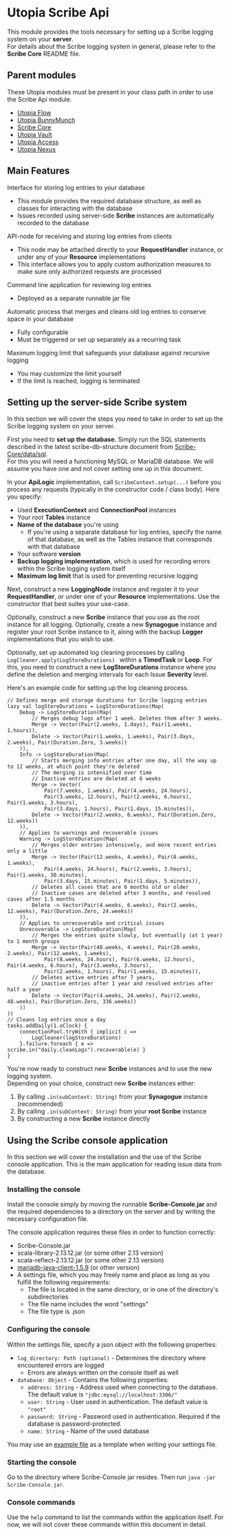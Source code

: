 # Utopia Scribe Api
This module provides the tools necessary for setting up a Scribe logging system on your **server**.  
For details about the Scribe logging system in general, please refer to the **Scribe Core** README file.

## Parent modules
These Utopia modules must be present in your class path in order to use the Scribe Api module.
- [Utopia Flow](https://github.com/Mikkomario/Utopia-Scala/tree/master/Flow)
- [Utopia BunnyMunch](https://github.com/Mikkomario/Utopia-Scala/tree/master/BunnyMunch)
- [Scribe Core](https://github.com/Mikkomario/Utopia-Scala/tree/master/Scribe/Scribe-Core)
- [Utopia Vault](https://github.com/Mikkomario/Utopia-Scala/tree/master/Vault)
- [Utopia Access](https://github.com/Mikkomario/Utopia-Scala/tree/master/Access)
- [Utopia Nexus](https://github.com/Mikkomario/Utopia-Scala/tree/master/Nexus)

## Main Features

Interface for storing log entries to your database
- This module provides the required database structure, as well as classes for interacting with the database
- Issues recorded using server-side **Scribe** instances are automatically recorded to the database

API-node for receiving and storing log entries from clients
- This node may be attached directly to your **RequestHandler** instance, 
  or under any of your **Resource** implementations
- This interface allows you to apply custom authorization measures to make sure only authorized requests are processed

Command line application for reviewing log entries
- Deployed as a separate runnable jar file

Automatic process that merges and cleans old log entries to conserve space in your database
- Fully configurable
- Must be triggered or set up separately as a recurring task

Maximum logging limit that safeguards your database against recursive logging
- You may customize the limit yourself
- If the limit is reached, logging is terminated

## Setting up the server-side Scribe system
In this section we will cover the steps you need to take in order to set up the Scribe logging system on your server.

First you need to **set up the database.** 
Simply run the SQL statements described in the latest scribe-db-structure document from 
[Scribe-Core/data/sql](https://github.com/Mikkomario/Utopia-Scala/tree/development/Scribe/Scribe-Core/data/sql).  
For this you will need a functioning MySQL or MariaDB database. 
We will assume you have one and not cover setting one up in this document.

In your **ApiLogic** implementation, call `ScribeContext.setup(...)` before you process any requests 
(typically in the constructor code / class body). 
Here you specify:
- Used **ExecutionContext** and **ConnectionPool** instances
- Your root **Tables** instance
- **Name of the database** you're using
  - If you're using a separate database for log entries, specify the name of that database, 
    as well as the Tables instance that corresponds with that database
- Your software **version**
- **Backup logging implementation**, which is used for recording errors within the Scribe logging system itself
- **Maximum log limit** that is used for preventing recursive logging

Next, construct a new **LoggingNode** instance and register it to your **RequestHandler**, 
or under one of your **Resource** implementations. Use the constructor that best suites your use-case.

Optionally, construct a new **Scribe** instance that you use as the root instance for all logging.
Optionally, create a new **Synagogue** instance and register your root Scribe instance to it, 
along with the backup **Logger** implementations that you wish to use.

Optionally, set up automated log cleaning processes by calling `LogCleaner.apply(LogStoreDurations) `
within a **TimedTask** or **Loop**. 
For this, you need to construct a new **LogStoreDurations** instance where you define the deletion and merging intervals 
for each Issue **Severity** level.

Here's an example code for setting up the log cleaning process.
```
// Defines merge and storage durations for Scribe logging entries
lazy val logStoreDurations = LogStoreDurations(Map(
    Debug -> LogStoreDuration(Map(
        // Merges debug logs after 1 week. Deletes them after 3 weeks.
        Merge -> Vector(Pair(2.weeks, 1.days), Pair(1.weeks, 1.hours)),
        Delete -> Vector(Pair(1.weeks, 1.weeks), Pair(3.days, 2.weeks), Pair(Duration.Zero, 3.weeks))
    )),
    Info -> LogStoreDuration(Map(
        // Starts merging info entries after one day, all the way up to 12 weeks, at which point they're deleted
        // The merging is intensified over time
        // Inactive entries are deleted at 6 weeks
        Merge -> Vector(
            Pair(7.weeks, 1.weeks), Pair(4.weeks, 24.hours),
            Pair(3.weeks, 12.hours), Pair(2.weeks, 6.hours), Pair(1.weeks, 3.hours),
            Pair(3.days, 1.hours), Pair(1.days, 15.minutes)),
        Delete -> Vector(Pair(2.weeks, 6.weeks), Pair(Duration.Zero, 12.weeks))
    )),
    // Applies to warnings and recoverable issues
    Warning -> LogStoreDuration(Map(
        // Merges older entries intensively, and more recent entries only a little
        Merge -> Vector(Pair(12.weeks, 4.weeks), Pair(8.weeks, 1.weeks),
            Pair(4.weeks, 24.hours), Pair(2.weeks, 3.hours), Pair(1.weeks, 30.minutes),
            Pair(3.days, 15.minutes), Pair(1.days, 5.minutes)),
        // Deletes all cases that are 6 months old or older
        // Inactive cases are deleted after 3 months, and resolved cases after 1.5 months
        Delete -> Vector(Pair(4.weeks, 6.weeks), Pair(2.weeks, 12.weeks), Pair(Duration.Zero, 24.weeks))
    )),
    // Applies to unrecoverable and critical issues
    Unrecoverable -> LogStoreDuration(Map(
        // Merges the entries quite slowly, but eventually (at 1 year) to 1 month groups
        Merge -> Vector(Pair(48.weeks, 4.weeks), Pair(20.weeks, 2.weeks), Pair(12.weeks, 1.weeks),
            Pair(8.weeks, 24.hours), Pair(6.weeks, 12.hours), Pair(4.weeks, 6.hours), Pair(3.weeks, 3.hours),
            Pair(2.weeks, 1.hours), Pair(1.weeks, 15.minutes)),
        // Deletes active entries after 7 years,
        // inactive entries after 1 year and resolved entries after half a year
        Delete -> Vector(Pair(4.weeks, 24.weeks), Pair(2.weeks, 48.weeks), Pair(Duration.Zero, 336.weeks))
    ))
))
// Cleans log entries once a day
tasks.addDaily(1.oClock) {
    connectionPool.tryWith { implicit c =>
        LogCleaner(logStoreDurations)
    }.failure.foreach { e => scribe.in("daily.cleanLogs").recoverable(e) }
}
```

You're now ready to construct new **Scribe** instances and to use the new logging system.  
Depending on your choice, construct new **Scribe** instances either:
1. By calling `.in(subContext: String)` from your **Synagogue** instance (recommended)
2. By calling `.in(subContext: String)` from your **root Scribe** instance
3. By constructing a new **Scribe** instance directly

## Using the Scribe console application
In this section we will cover the installation and the use of the Scribe console application. 
This is the main application for reading issue data from the database.

### Installing the console
Install the console simply by moving the runnable **Scribe-Console.jar** and the required dependencies 
to a directory on the server and by writing the necessary configuration file.

The console application requires these files in order to function correctly:
- Scribe-Console.jar
- scala-library-2.13.12.jar (or some other 2.13 version)
- scala-reflect-2.13.12.jar (or some other 2.13 version)
- [mariadb-java-client-1.5.9](https://github.com/Mikkomario/Utopia-Scala/tree/master/Vault/lib) (or other version)
- A settings file, which you may freely name and place as long as you fulfill the following requirements:
  - The file is located in the same directory, or in one of the directory's subdirectories
  - The file name includes the word "settings"
  - The file type is .json

### Configuring the console
Within the settings file, specify a json object with the following properties:
- `log_directory: Path (optional)` - Determines the directory where encountered errors are logged
  - Errors are always written on the console itself as well
- `database: Object` - Contains the following properties:
  - `address: String` - Address used when connecting to the database. The default value is `"jdbc:mysql://localhost:3306/"`
  - `user: String` - User used in authentication. The default value is `"root"`
  - `password: String` - Password used in authentication. Required if the database is password-protected.
  - `name: String` - Name of the used database

You may use an 
[example file](https://github.com/Mikkomario/Utopia-Scala/blob/development/Scribe/Scribe-Api/console-app/example-settings.json) 
as a template when writing your settings file.

### Starting the console
Go to the directory where Scribe-Console jar resides. Then run `java -jar Scribe-Console.jar`.

### Console commands
Use the `help` command to list the commands within the application itself. 
For now, we will not cover these commands within this document in detail.